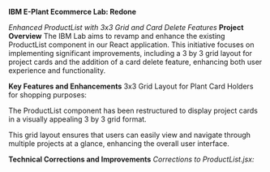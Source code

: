 **IBM E-Plant Ecommerce Lab: Redone**

_Enhanced ProductList with 3x3 Grid and Card Delete Features_ 
**Project Overview**
The IBM Lab aims to revamp and enhance the existing ProductList component in our React application. This initiative focuses on implementing significant improvements, including a 3 by 3 grid layout for project cards and the addition of a card delete feature, enhancing both user experience and functionality.

**Key Features and Enhancements**
3x3 Grid Layout for Plant Card Holders for shopping purposes:

The ProductList component has been restructured to display project cards in a visually appealing 3 by 3 grid format.

This grid layout ensures that users can easily view and navigate through multiple projects at a glance, enhancing the overall user interface.


**Technical Corrections and Improvements**
_Corrections to ProductList.jsx:_

